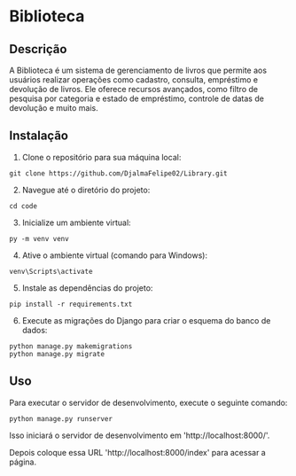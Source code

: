 # Biblioteca

## Descrição

A Biblioteca é um sistema de gerenciamento de livros que permite aos usuários realizar operações como cadastro, consulta, empréstimo e devolução de livros. Ele oferece recursos avançados, como filtro de pesquisa por categoria e estado de empréstimo, controle de datas de devolução e muito mais.


## Instalação

1. Clone o repositório para sua máquina local:
``` 
git clone https://github.com/DjalmaFelipe02/Library.git
```
2. Navegue até o diretório do projeto:
``` 
cd code
```
3. Inicialize um ambiente virtual:
``` 
py -m venv venv
```
4. Ative o ambiente virtual (comando para Windows):
``` 
venv\Scripts\activate
```
5. Instale as dependências do projeto:
``` 
pip install -r requirements.txt
```
6. Execute as migrações do Django para criar o esquema do banco de dados:
``` 
python manage.py makemigrations
python manage.py migrate
```
## Uso

Para executar o servidor de desenvolvimento, execute o seguinte comando:
``` 
python manage.py runserver
```
Isso iniciará o servidor de desenvolvimento em 'http://localhost:8000/'.

Depois coloque essa URL 'http://localhost:8000/index' para acessar a página.
